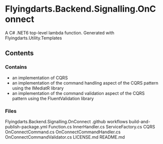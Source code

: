 # Flyingdarts.Backend.Signalling.OnConnect
A C# .NET6 top-level lambda function.
Generated with Flyingdarts.Utility.Templates

## Contents

### Contains
- an implementation of CQRS
- an implementation of the command handling aspect of the CQRS pattern using the IMediatR library
- an implementation of the command validation aspect of the CQRS pattern using the FluentValidation library

### Files
Flyingdarts.Backend.Signalling.OnConnect
    .github
        workflows
            build-and-publish-package.yml
    Function.cs
    InnerHandler.cs
    ServiceFactory.cs
    CQRS
        OnConnectCommand.cs
        OnConnectCommandHandler.cs
        OnConnectCommandValidator.cs
    LICENSE.md
    README.md